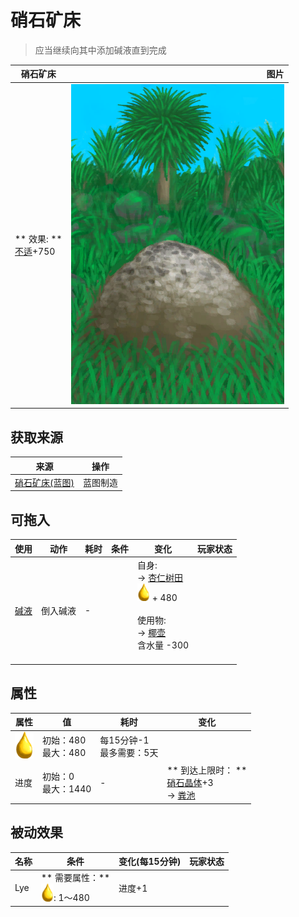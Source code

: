 # 硝石矿床  
> 应当继续向其中添加碱液直到完成  
  
  硝石矿床  |   图片   
 ----  |  ----:   
 ** 效果: **<br>[不适](Discomfort.md)+750  |  ![](Sprite/NiterBed.png)   
  
## 获取来源  
来源  |  操作  
----  |  ----  
[硝石矿床(蓝图)](Bp_NiterBed.md)  |  蓝图制造  
## 可拖入  
使用  |  动作  |  耗时  |  条件  |  变化  |  玩家状态  
----  |  ----  |  ----  |  ----  |  ----  |  ----  
[碱液](LQ_Lye.md)  |  倒入碱液  |  -  |    |  自身:<br>→ [杏仁树田](CropPlotAlmondTree.md)<br><img decoding="async" src="Sprite/Lye.png" style="width:20px;"> + 480<br><br>使用物:<br>→ [椰壶](CoconutFlask.md)<br>含水量  -300<br><br>  |    
## 属性   
属性  |  值  |  耗时  |  变化  
----  |  ----  |  ----  |  ----  
<img decoding="async" src="Sprite/Lye.png" style="width:30px;">  |  初始：480<br>最大：480  |  每15分钟-1<br>最多需要：5天  |    
进度  |  初始：0<br>最大：1440  |  -  |  ** 到达上限时： **<br>[硝石晶体](NiterCrystals.md)+3 <br>→ [粪池](Cesspool.md)  
## 被动效果  
名称  |  条件  |  变化(每15分钟)  |  玩家状态  
----  |  ----  |  ----  |  ----  
Lye  |  ** 需要属性：**<br><img decoding="async" src="Sprite/Lye.png" style="width:20px;">: 1～480  |  进度+1  |    

